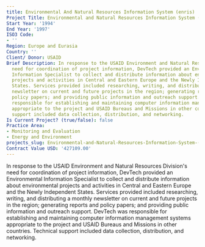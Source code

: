 ```yaml
---
title: Environmental And Natural Resources Information System (enris)
Project Title: Environmental and Natural Resources Information System (ENRIS)
Start Year: '1994'
End Year: '1997'
ISO3 Code:
- ''
Region: Europe and Eurasia
Country: ''
Client/ Donor: USAID
Brief Description: In response to the USAID Environment and Natural Resources Division's
  need for coordination of project information, DevTech provided an Environmental
  Information Specialist to collect and distribute information about environmental
  projects and activities in Central and Eastern Europe and the Newly Independent
  States. Services provided included researching, writing, and distributing a monthly
  newsletter on current and future projects in the region; generating reports and
  policy papers; and providing public information and outreach support. DevTech was
  responsible for establishing and maintaining computer information management systems
  appropriate to the project and USAID Bureaus and Missions in other countries. Technical
  support included data collection, distribution, and networking.
Is Current Project? (true/false): false
Practice Area:
- Monitoring and Evaluation
- Energy and Environment
projects_slug: Environmental-and-Natural-Resources-Information-System-(ENRIS)
Contract Value USD: '427109.00'
---
```


In response to the USAID Environment and Natural Resources Division's need for coordination of project information, DevTech provided an Environmental Information Specialist to collect and distribute information about environmental projects and activities in Central and Eastern Europe and the Newly Independent States. Services provided included researching, writing, and distributing a monthly newsletter on current and future projects in the region; generating reports and policy papers; and providing public information and outreach support. DevTech was responsible for establishing and maintaining computer information management systems appropriate to the project and USAID Bureaus and Missions in other countries. Technical support included data collection, distribution, and networking.